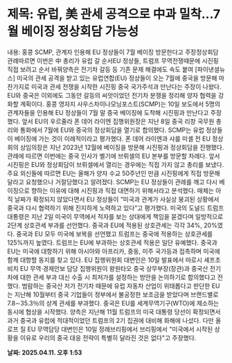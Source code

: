 # **제목: 유럽, 美 관세 공격으로 中과 밀착...7월 베이징 정상회담 가능성**

  내용: 홍콩 SCMP, 관계자 인용해 EU 정상들이 7월 베이징 방문한다고 주장정상회담 관례따르면 이번은 中 총리가 유럽 갈 순서EU 정상들, 트럼프 무역전쟁때문에 시진핑 직접 보려고 순서 바꿔양측은 전기차 갈등 등 기존 문제 해결에도 속도 붙여     [파이낸셜뉴스] 미국의 관세 공격을 받고 있는 유럽연합(EU) 정상들이 오는 7월에 중국을 방문해 마찬가지로 미국과 관세 전쟁을 시작한 시진핑 중국 국가주석과 만난다는 주장이 나왔다. EU와 중국은 이외에도 그동안 갈등의 씨앗이었던 전기차 분쟁을 정리해 양자 협력을 강화할 계획이다.    홍콩 영자지 사우스차이나모닝포스트(SCMP)는 10일 보도에서 5명의 관계자들을 인용해 EU 정상들이 7월 말 중국 베이징에 도착해 시진핑과 만난다고 주장했다. 앞서 EU의 우르줄라 폰 데어 라이엔 집행위원장은 지난 8일 중국 리창 국무원 총리와 통화에서 7월에 EU와 중국의 정상회담을 열기로 합의했다.    SCMP는 유럽 정상들이 베이징에 가는 것이 이례적이라고 평가했다. 폰 데어 라이엔과 샤를 미셸 전 EU 정상회의 상임의장은 지난 2023년 12월에 베이징을 방문해 시진핑과 정상회담을 진행했다. 관례에 따르면 이번에는 중국 인사가 벨기에 브뤼셀의 EU 본부를 방문할 차례다. 앞서 시진핑은 EU와 정상회담이 브뤼셀에서 열리는 경우에는 직접 가지 않고 총리를 보냈다. 주요 외신들에 따르면 EU는 올해가 양자 수교 50주년인 만큼 시진핑에게 직접 방문해달라고 요청했으나 거절당했다고 알려졌다.    SCMP는 EU 정상들이 관례를 깨고 다시 베이징으로 향하는 이유에 대해 시진핑과 직접 대면하기 위해서라고 분석했다. 매체는 아직 날짜가 확정되지 않았다면서 EU 정상들이 “미국과 관계가 사실상 붕괴된 상황에서 중국과 다시 협력하기 위해 진지하게 노력하고 있다”고 평가했다.    미국의 도널드 트럼프 대통령은 지난 2일 미국이 무역에서 적자를 보는 상대에게 책임을 묻겠다며 일방적으로 2단계 상호관세 부과를 선언했다. 중국과 EU에 적용된 상호관세는 각각 34%, 20%였다. 중국과 EU 모두 미국에 보복을 선언했고 트럼프는 중국에 적용하는 상호관세를 125%까지 높였다. 트럼프는 EU에 부과하는 상호관세 적용은 일단 유예했다.    중국과 EU는 미국에 대항하기 위해 아시아와 아프리카, 중동, 미주 국가등과 접촉하며 미국에 함께 대항할 동지를 찾고 있다. EU 집행위원회 대변인은 10일 발표에서 마로시 셰프초비치 EU 무역·경제안보 담당 집행위원이 왕원타오 중국 상무부장(장관)과 중국산 전기차에 대한 관세 부과 대신 수출 시 최저가를 설정하는 방안을 논의하기로 합의했다고 전했다.    범람하는 중국산 저가 전기차 때문에 유럽 자동차 산업이 위태롭다고 판단한 EU는 지난해 10월부터 중국 기업들이 정부에서 불공정한 보조금을 받았다며 브랜드별로 7.8∼35.3％의 상계 관세를 부과했다. 중국은 EU를 세계무역기구(WTO)에 제소하는 동시에 협상을 시작했다. 양측은 지난해 11월 트럼프의 미국 대통령 당선이 확정되면서 과거 중국과 유럽에 적대적이었던 트럼프의 2기 집권에 대비해 화해에 나섰다.    다만 올로프 질 EU 무역담당 대변인은 10일 정례브리핑에서 브리핑에서 "미국에서 시작된 상황을 이유로 우리의 중국 대응 전략이 특별히 달라진 것은 없다"고 주장했다.

  **날짜: 2025.04.11. 오후 1:53**
